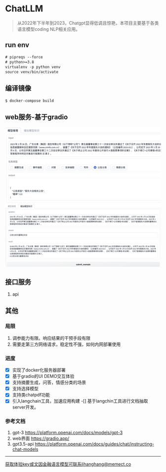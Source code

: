 # ChatLLM
> 从2022年下半年到2023，Chatgpt显得低调且惊艳，本项目主要基于各类语言模型coding NLP相关应用。
##  run env
```shell
# pipreqs --force
# python>=3.8
virtualenv -p python venv
source venv/bin/activate

```
## 编译镜像

```shell
$ docker-compose build

```

## web服务-基于gradio

![task_example](docs/task_demo.png)
![add_example](docs/add_example.png)

## 接口服务
1. api

## 其他
### 局限
1. 调参能力有限。响应结果的干预手段有限
2. 需要走第三方网络请求，稳定性不强，如何内网部署使用
### 进度
-[x] 实现了docker化服务器部署
-[x] 基于gradio的UI DEMO交互体验 
-[x] 支持摘要生成，问答，情感分类的场景
-[x] 支持选择模型
-[x] 支持类chatpdf功能
-[x] 引入langchain工具，加速应用构建
-[] 基于langchin工具进行文档抽取server开发。

### 参考文档
1. gpt-3 https://platform.openai.com/docs/models/gpt-3
2. web界面 https://gradio.app/ 
3. gpt3.5-api https://platform.openai.com/docs/guides/chat/instructing-chat-models

---
获取体验key或文因金融语言模型可联系lihanghang@memect.co
